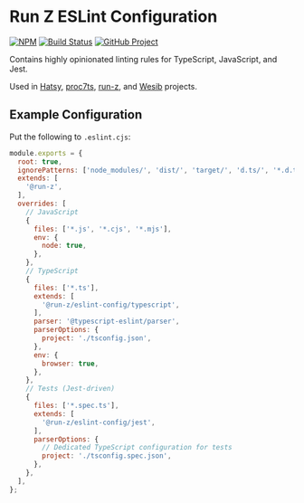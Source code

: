 Run Z ESLint Configuration
==========================

[![NPM][npm-image]][npm-url]
[![Build Status][build-status-img]][build-status-link]
[![GitHub Project][github-image]][github-url]

Contains highly opinionated linting rules for TypeScript, JavaScript, and Jest.

Used in [Hatsy], [proc7ts], [run-z], and [Wesib] projects.

[npm-image]: https://img.shields.io/npm/v/@run-z/eslint-config.svg?logo=npm
[npm-url]: https://www.npmjs.com/package/@run-z/eslint-config
[build-status-img]: https://github.com/run-z/eslint-config/workflows/Build/badge.svg
[build-status-link]: https://github.com/run-z/eslint-config/actions?query=workflow:Build
[github-image]: https://img.shields.io/static/v1?logo=github&label=GitHub&message=project&color=informational
[github-url]: https://github.com/run-z/eslint-config

[Hatsy]: https://github.com/hatsyjs
[proc7ts]: https://github.com/proc7ts
[run-z]: https://github.com/run-z
[Wesib]: https://github.com/wesib


Example Configuration
---------------------

Put the following to `.eslint.cjs`:

```javascript
module.exports = {
  root: true,
  ignorePatterns: ['node_modules/', 'dist/', 'target/', 'd.ts/', '*.d.ts'],
  extends: [
    '@run-z',
  ],
  overrides: [
    // JavaScript
    {
      files: ['*.js', '*.cjs', '*.mjs'],
      env: {
        node: true,
      },
    },
    // TypeScript
    {
      files: ['*.ts'],
      extends: [
        '@run-z/eslint-config/typescript',
      ],
      parser: '@typescript-eslint/parser',
      parserOptions: {
        project: './tsconfig.json',
      },
      env: {
        browser: true,
      },
    },
    // Tests (Jest-driven)
    {
      files: ['*.spec.ts'],
      extends: [
        '@run-z/eslint-config/jest',
      ],
      parserOptions: {
        // Dedicated TypeScript configuration for tests
        project: './tsconfig.spec.json',
      },
    },
  ],
};
```
